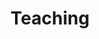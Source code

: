 ---
title: Teaching
summary: My courses
type: landing

design:
  # Default section spacing
  spacing: "6rem"

sections:
  - block: markdown
    content:
      title: 'Enseignement'
      subtitle: ''
      text: |-
        Pendant mon doctorat, j’ai enseigné dans deux cours à l’Université de Montpellier au sein du département de Biologie et d’Écologie.

        ## Licence

        J’ai enseigné le cours intitulé Quantification de l’Aléa qui vise à initier aux statistiques inférentielles et à la gestion de données de base. L’objectif du cours est d’étudier la théorie derrière les tests statistiques puis de les appliquer avec R. Les étudiants apprennent à mener une analyse statistique tout en analysant les limites du test et tous les paramètres.

        Voici une liste des tests paramétriques et non paramétriques abordés pendant le cours :

        - Student
        - Shapiro
        - Fisher
        - Wilcoxon Mann-Whitney
        - Khi-deux
        - Corrélation de Pearson

        ## Master

        J’ai également enseigné un cours en début de master pour revoir les bases des années précédentes, notamment pour les étudiants venant d’autres universités.
    design:
      columns: '1'
---